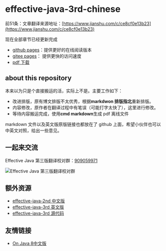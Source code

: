 # effective-java-3rd-chinese

前51条：文章翻译来源地址：[https://www.jianshu.com/c/ce8cf0e13b23](https://www.jianshu.com/c/ce8cf0e13b23)

现在全部章节已经更新完成
- [github pages](https://sjsdfg.github.io/effective-java-3rd-chinese/#/)：提供更好的在线阅读版本
- [gitee pages](http://sjsdfg.gitee.io/effective-java-3rd-chinese/#/)： 提供更快的访问速度
- [pdf 下载](https://github.com/sjsdfg/effective-java-3rd-chinese/releases/download/v1.2/effective-java20190527.pdf)

## about this repository

本来以为只是个直接搬运的活，实际上不是。主要工作如下：

* 改进排版，原有博文排版不太优秀，根据**markdwon 排版指北**重新排版。
* 内容修改，原作者在翻译过程中有笔误（可能打字太快了），这里进行修改。
* 等待内容搬运完成，使用**cmd markdown**生成 pdf 离线文件

markdown 文件以及英文版原版链接也都放在了 github 上面，希望小伙伴也可以中英文对照，给出一些意见。

## 一起来交流

Effective Java 第三版翻译校对群：[909059971](https://jq.qq.com/?_wv=1027&k=5tscKwN)

![Effective Java 第三版翻译校对群](https://img-blog.csdnimg.cn/20190802232410489.png)

## 额外资源

* [effective-java-2nd 中文版 ](https://pan.baidu.com/s/1R6H9UHbFYubWWY9HrclZ2A)
* [effective-java-3rd 英文版 ](https://pan.baidu.com/s/1mJx5ZrOD_RPjf3ghQnBV5g)
* [effective-java-3rd 源代码](https://github.com/jbloch/effective-java-3e-source-code)

## 友情链接

 - [On Java 8中文版](https://github.com/LingCoder/OnJava8)
